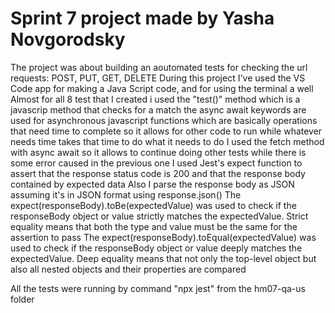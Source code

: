 # Sprint 7 project made by Yasha Novgorodsky
The project was about building an aoutomated tests for checking the url requests: POST, PUT, GET, DELETE
During this project I've used the VS Code app for making a Java Script code, and for using the terminal a well
Almost for all 8 test that I created i used the "test()" method which is a javascrip method that checks for a match the async await keywords are used for asynchronous javascript functions which are basically operations that need time to complete so it allows for other code to run while whatever needs time takes that time to do what it needs to do
I used the fetch method with async await so it allows to continue doing other tests while there is some error caused in the previous one
I used Jest's expect function to assert that the response status code is 200 and that the response body contained by expected data 
Also I parse the response body as JSON assuming it's in JSON format using response.json()
The expect(responseBody).toBe(expectedValue) was used to check if the responseBody object or value strictly matches the expectedValue. Strict equality means that both the type and value must be the same for the assertion to pass
The expect(responseBody).toEqual(expectedValue) was used to check if the responseBody object or value deeply matches the expectedValue. Deep equality means that not only the top-level object but also all nested objects and their properties are compared

All the tests were running by command "npx jest" from the hm07-qa-us folder
